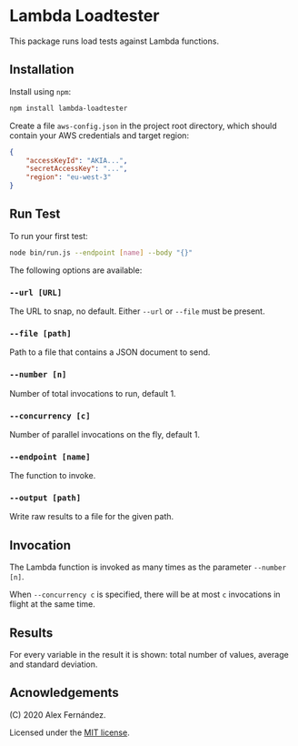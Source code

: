 # Lambda Loadtester

This package runs load tests against Lambda functions.

## Installation

Install using `npm`:

``` bash
npm install lambda-loadtester
```

Create a file `aws-config.json` in the project root directory,
which should contain your AWS credentials and target region:

``` json
{
    "accessKeyId": "AKIA...",
    "secretAccessKey": "...",
    "region": "eu-west-3"
}
```

## Run Test

To run your first test:

``` bash
node bin/run.js --endpoint [name] --body "{}"
```

The following options are available:

### `--url [URL]`

The URL to snap, no default.
Either `--url` or `--file` must be present.

### `--file [path]`

Path to a file that contains a JSON document to send.

### `--number [n]`

Number of total invocations to run, default 1.

### `--concurrency [c]`

Number of parallel invocations on the fly, default 1.

### `--endpoint [name]`

The function to invoke.

### `--output [path]`

Write raw results to a file for the given path.

## Invocation

The Lambda function is invoked as many times as the parameter `--number [n]`.

When `--concurrency c` is specified,
there will be at most `c` invocations in flight at the same time.

## Results

For every variable in the result it is shown:
total number of values, average and standard deviation.

## Acnowledgements

(C) 2020 Alex Fernández.

Licensed under the [MIT license](./LICENSE).

